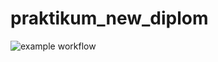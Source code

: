 # praktikum_new_diplom
![example workflow](https://github.com/kazakni/foodgram-project-react/actions/workflows/main.yml/badge.svg)
